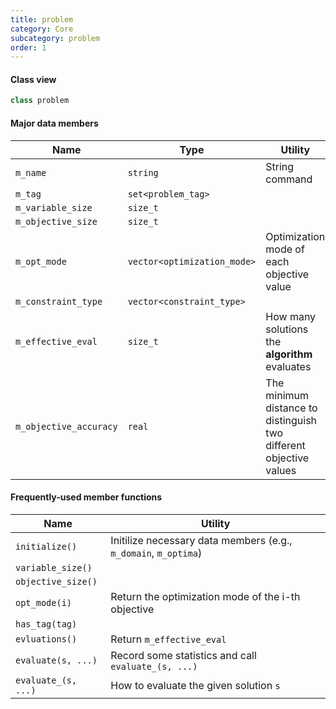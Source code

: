```yaml
---
title: problem
category: Core
subcategory: problem
order: 1
---
```


#### Class view
```c++
class problem
```

#### Major data members

|Name|Type|Utility|
|-|-|-|
|`m_name`|`string`|String command|
|`m_tag`|`set<problem_tag>`||
|`m_variable_size`|`size_t`||
|`m_objective_size`|`size_t`||
|`m_opt_mode`|`vector<optimization_mode>`|Optimization mode of each objective value|
|`m_constraint_type`|`vector<constraint_type>`|
|`m_effective_eval`|`size_t`|How many solutions the **algorithm** evaluates|
|`m_objective_accuracy`|`real`|The minimum distance to distinguish two different objective values|

#### Frequently-used member functions

|Name|Utility|
|-|-|
|`initialize()`|Initilize necessary data members (e.g., `m_domain`, `m_optima`)|
|`variable_size()`||
|`objective_size()`||
|`opt_mode(i)`|Return the optimization mode of the i-th objective|
|`has_tag(tag)`||
|`evluations()`|Return `m_effective_eval`|
|`evaluate(s, ...)`|Record some statistics and call `evaluate_(s, ...)`|
|`evaluate_(s, ...)`|How to evaluate the given solution `s`|